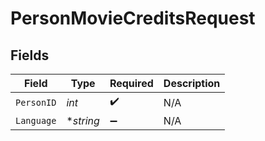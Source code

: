 # PersonMovieCreditsRequest


## Fields

| Field              | Type               | Required           | Description        |
| ------------------ | ------------------ | ------------------ | ------------------ |
| `PersonID`         | *int*              | :heavy_check_mark: | N/A                |
| `Language`         | **string*          | :heavy_minus_sign: | N/A                |